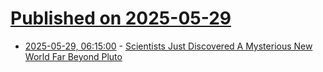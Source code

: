 # [Published on 2025-05-29](index.md)

* [2025-05-29, 06:15:00](https://soylentnews.org/article.pl?sid=25/05/28/0352254&from=rss) - [Scientists Just Discovered A Mysterious New World Far Beyond Pluto](https://soylentnews.org/article.pl?sid=25/05/28/0352254&from=rss)
